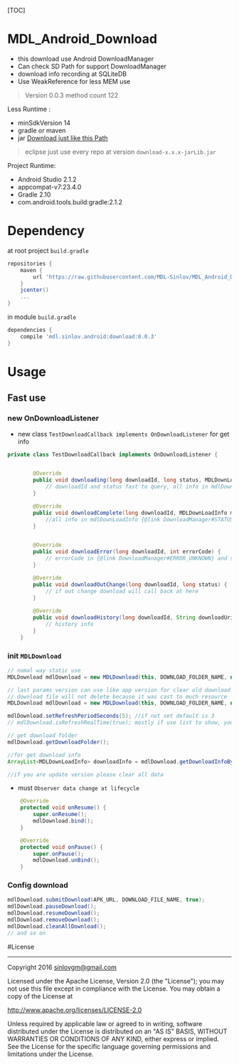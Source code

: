 [TOC]

# MDL_Android_Download

- this download use Android DownloadManager
- Can check SD Path for support DownloadManager
- download info recording at SQLiteDB
- Use WeakReference for less MEM use

> Version 0.0.3 method count 122

Less Runtime :
- minSdkVersion 14
- gradle or maven
- jar [Download just like this Path](https://github.com/MDL-Sinlov/MDL_Android_Download/raw/master/mvn-repo/mdl/sinlov/android/download/0.0.3/download-0.0.3-jarLib.jar)

> eclipse just use every repo at version `download-x.x.x-jarLib.jar`

Project Runtime:
- Android Studio 2.1.2
- appcompat-v7:23.4.0
- Gradle 2.10
- com.android.tools.build:gradle:2.1.2

# Dependency

at root project `build.gradle`

```gradle
repositories {
    maven {
        url 'https://raw.githubusercontent.com/MDL-Sinlov/MDL_Android_Download/master/mvn-repo/'
    }
    jcenter()
    ...
}
```

in module `build.gradle`

```gradle
dependencies {
    compile 'mdl.sinlov.android:download:0.0.3'
}
```

# Usage

## Fast use

### new OnDownloadListener

- new class `TestDownloadCallback implements OnDownloadListener` for get info

```java
private class TestDownloadCallback implements OnDownloadListener {


        @Override
        public void downloading(long downloadId, long status, MDLDownLoadInfo mdlDownLoadInfo) {
            // downloadId and status fast to query, all info in mdlDownLoadInfo
        }

        @Override
        public void downloadComplete(long downloadId, MDLDownLoadInfo mdlDownLoadInfo) {
            //all info in mdlDownLoadInfo {@link DownloadManager#STATUS_SUCCESSFUL}
        }


        @Override
        public void downloadError(long downloadId, int errorCode) {
            // errorCode in {@link DownloadManager#ERROR_UNKNOWN} and so no.
        }

        @Override
        public void downloadOutChange(long downloadId, long status) {
            // if out change download will call back at here
        }
        
        @Override
        public void downloadHistory(long downloadId, String downloadUri) {
            // history info
        }
    }
```


### init `MDLDownload`

```java
// nomal way static use
MDLDownload mdlDownload = new MDLDownload(this, DOWNLOAD_FOLDER_NAME, new TestDownloadCallback());

// last params version can use like app version for clear old download for remove DB data
// download file will not delete because it was cast to much resource
MDLDownload mdlDownload = new MDLDownload(this, DOWNLOAD_FOLDER_NAME, new TestDownloadCallback(), 2);

mdlDownload.setRefreshPeriodSeconds(5); //if not set default is 3
// mdlDownload.isRefreshRealTime(true); mostly if use list to show, you must not open refresh real time

// get download folder
mdlDownload.getDownloadFolder();

//for get download info
ArrayList<MDLDownLoadInfo> downloadInfo = mdlDownload.getDownloadInfoByDB();

//if you are update version please clear all data

```


- must `Observer data change at lifecycle`

```java
    @Override
    protected void onResume() {
        super.onResume();
        mdlDownload.bind();
    }

    @Override
    protected void onPause() {
        super.onPause();
        mdlDownload.unBind();
    }
```

### Config download

```java
mdlDownload.submitDownload(APK_URL, DOWNLOAD_FILE_NAME, true);
mdlDownload.pauseDownload();
mdlDownload.resumeDownload();
mdlDownload.removeDownload();
mdlDownload.cleanAllDownload();
// and so on
```

#License

---

Copyright 2016 sinlovgm@gmail.com

Licensed under the Apache License, Version 2.0 (the "License");
you may not use this file except in compliance with the License.
You may obtain a copy of the License at

   http://www.apache.org/licenses/LICENSE-2.0

Unless required by applicable law or agreed to in writing, software
distributed under the License is distributed on an "AS IS" BASIS,
WITHOUT WARRANTIES OR CONDITIONS OF ANY KIND, either express or implied.
See the License for the specific language governing permissions and
limitations under the License.